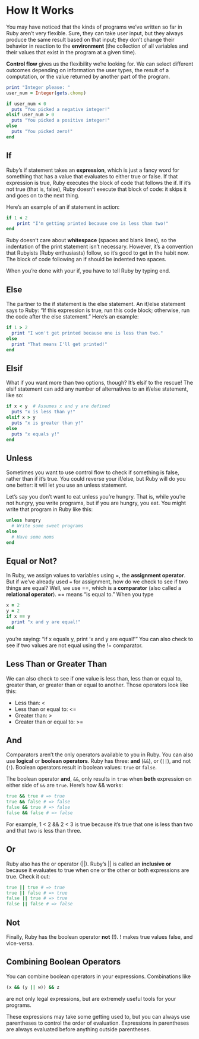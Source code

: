 # How It Works
You may have noticed that the kinds of programs we’ve written so far in Ruby aren’t very flexible. Sure, they can take user input, but they always produce the same result based on that input; they don’t change their behavior in reaction to the **environment** (the collection of all variables and their values that exist in the program at a given time).

**Control flow** gives us the flexibility we’re looking for. We can select different outcomes depending on information the user types, the result of a computation, or the value returned by another part of the program.
```rb
print "Integer please: "
user_num = Integer(gets.chomp)

if user_num < 0
  puts "You picked a negative integer!"
elsif user_num > 0
  puts "You picked a positive integer!"
else
  puts "You picked zero!"
end
```

## If
Ruby’s if statement takes an **expression**, which is just a fancy word for something that has a value that evaluates to either true or false. If that expression is true, Ruby executes the block of code that follows the if. If it’s not true (that is, false), Ruby doesn’t execute that block of code: it skips it and goes on to the next thing.

Here’s an example of an if statement in action:
```ruby
if 1 < 2
    print "I'm getting printed because one is less than two!"
end
```
Ruby doesn’t care about **whitespace** (spaces and blank lines), so the indentation of the print statement isn’t necessary. However, it’s a convention that Rubyists (Ruby enthusiasts) follow, so it’s good to get in the habit now. The block of code following an if should be indented two spaces.

When you’re done with your if, you have to tell Ruby by typing end.

## Else
The partner to the if statement is the else statement. An if/else statement says to Ruby: “If this expression is true, run this code block; otherwise, run the code after the else statement.” Here’s an example:
```rb
if 1 > 2
  print "I won't get printed because one is less than two."
else
  print "That means I'll get printed!"
end
```

## Elsif
What if you want more than two options, though? It’s elsif to the rescue! The elsif statement can add any number of alternatives to an if/else statement, like so:
```ruby
if x < y  # Assumes x and y are defined
  puts "x is less than y!"
elsif x > y
  puts "x is greater than y!"
else
  puts "x equals y!"
end
```

## Unless
Sometimes you want to use control flow to check if something is false, rather than if it’s true. You could reverse your if/else, but Ruby will do you one better: it will let you use an unless statement.

Let’s say you don’t want to eat unless you’re hungry. That is, while you’re not hungry, you write programs, but if you are hungry, you eat. You might write that program in Ruby like this:
```ruby
unless hungry
  # Write some sweet programs
else
  # Have some noms
end
```

## Equal or Not?
In Ruby, we assign values to variables using =, the **assignment operator**. But if we’ve already used `=` for assignment, how do we check to see if two things are equal? Well, we use ==, which is a **comparator** (also called a **relational operator**). == means “is equal to.” When you type
```ruby
x = 2
y = 2
if x == y
  print "x and y are equal!"
end
```
you’re saying: “if x equals y, print ‘x and y are equal!’” You can also check to see if two values are not equal using the != comparator.

## Less Than or Greater Than
We can also check to see if one value is less than, less than or equal to, greater than, or greater than or equal to another. Those operators look like this:

- Less than: <
- Less than or equal to: <= 
- Greater than: >
- Greater than or equal to: >=

## And
Comparators aren’t the only operators available to you in Ruby. You can also use **logical** or **boolean operators**. Ruby has three: **and** (`&&`), or (`||`), and not (`!`). Boolean operators result in boolean values: `true` or `false`.

The boolean operator **and**, `&&`, only results in `true` when **both** expression on either side of `&&` are `true`. 
Here’s how && works:
```ruby
true && true # => true
true && false # => false
false && true # => false
false && false # => false
```
For example, 1 < 2 && 2 < 3 is true because it’s true that one is less than two and that two is less than three.

## Or
Ruby also has the or operator (||). Ruby’s || is called an **inclusive or** because it evaluates to true when one or the other or both expressions are true. Check it out:
```ruby
true || true # => true
true || false # => true
false || true # => true
false || false # => false
```

## Not
Finally, Ruby has the boolean operator **not** (!). ! makes true values false, and vice-versa.

## Combining Boolean Operators
You can combine boolean operators in your expressions. Combinations like
```ruby
(x && (y || w)) && z
```
are not only legal expressions, but are extremely useful tools for your programs.

These expressions may take some getting used to, but you can always use parentheses to control the order of evaluation. Expressions in parentheses are always evaluated before anything outside parentheses.